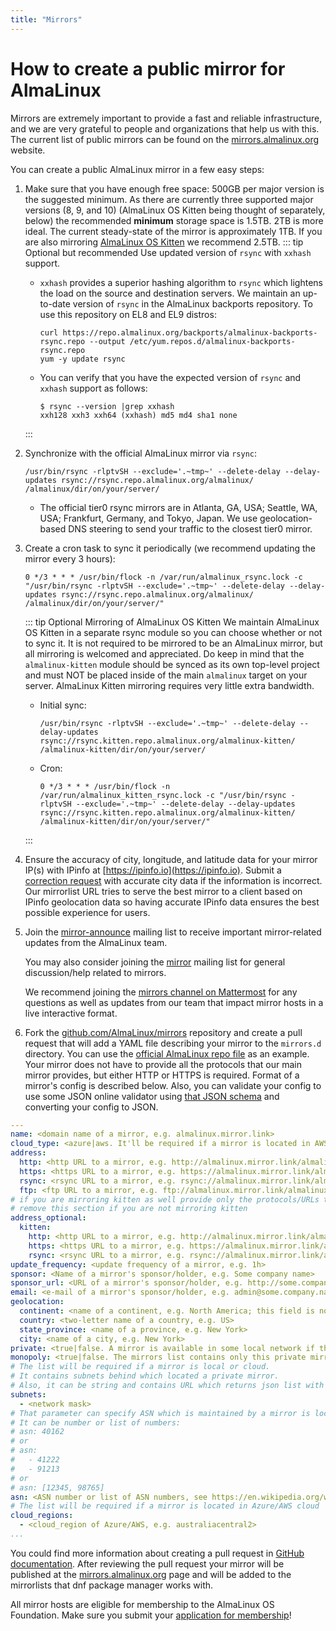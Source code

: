 ```yaml
---
title: "Mirrors"
---
```


# How to create a public mirror for AlmaLinux

Mirrors are extremely important to provide a fast and reliable
infrastructure, and we are very grateful to people and organizations that
help us with this. The current list of public mirrors can be found on the
[mirrors.almalinux.org](https://mirrors.almalinux.org/) website.

You can create a public AlmaLinux mirror in a few easy steps:

1. Make sure that you have enough free space: 500GB per major version is the suggested minimum. As there are currently three supported major versions (8, 9, and 10) (AlmaLinux OS Kitten being thought of separately, below) the recommended **minimum** storage space is 1.5TB. 2TB is more ideal. The current steady-state of the mirror is approximately 1TB. If you are also mirroring [AlmaLinux OS Kitten](https://wiki.almalinux.org/development/almalinux-os-kitten-10.html) we recommend 2.5TB.
   ::: tip Optional but recommended
   Use updated version of `rsync` with `xxhash` support.
   - `xxhash` provides a superior hashing algorithm to `rsync` which lightens the load on the source and destination
     servers.
     We maintain an up-to-date version
     of `rsync` in the AlmaLinux backports repository. To use this repository on EL8 and EL9 distros:
     ```shell
     curl https://repo.almalinux.org/backports/almalinux-backports-rsync.repo --output /etc/yum.repos.d/almalinux-backports-rsync.repo
     yum -y update rsync
     ```
   - You can verify that you have the expected version of `rsync` and `xxhash` support as follows:
     ```shell
     $ rsync --version |grep xxhash
     xxh128 xxh3 xxh64 (xxhash) md5 md4 sha1 none
     ```
   :::

2. Synchronize with the official AlmaLinux mirror via `rsync`:

   ```shell
   /usr/bin/rsync -rlptvSH --exclude='.~tmp~' --delete-delay --delay-updates rsync://rsync.repo.almalinux.org/almalinux/ /almalinux/dir/on/your/server/
   ```

   - The official tier0 rsync mirrors are in Atlanta, GA, USA; Seattle, WA, USA; Frankfurt, Germany, and Tokyo, Japan. We use geolocation-based DNS steering to send your traffic to the closest tier0 mirror.

3. Create a cron task to sync it periodically (we recommend updating the
   mirror every 3 hours):
   ```shell
   0 */3 * * * /usr/bin/flock -n /var/run/almalinux_rsync.lock -c "/usr/bin/rsync -rlptvSH --exclude='.~tmp~' --delete-delay --delay-updates rsync://rsync.repo.almalinux.org/almalinux/ /almalinux/dir/on/your/server/"
   ```

   ::: tip Optional Mirroring of AlmaLinux OS Kitten
   We maintain AlmaLinux OS Kitten in a separate rsync module so you can choose whether or not to sync it. It is not required to be mirrored to be an AlmaLinux mirror, but all mirroring is welcomed and appreciated. Do keep in mind that the `almalinux-kitten` module should be synced as its own top-level project and must NOT be placed inside of the main `almalinux` target on your server. AlmaLinux Kitten mirroring requires very little extra bandwidth.

    - Initial sync:
      ```shell
      /usr/bin/rsync -rlptvSH --exclude='.~tmp~' --delete-delay --delay-updates rsync://rsync.kitten.repo.almalinux.org/almalinux-kitten/ /almalinux-kitten/dir/on/your/server/
      ```
    - Cron:
      ```shell
      0 */3 * * * /usr/bin/flock -n /var/run/almalinux_kitten_rsync.lock -c "/usr/bin/rsync -rlptvSH --exclude='.~tmp~' --delete-delay --delay-updates rsync://rsync.kitten.repo.almalinux.org/almalinux-kitten/ /almalinux-kitten/dir/on/your/server/"
      ```
   :::

4. Ensure the accuracy of city, longitude, and latitude data for your mirror IP(s) with IPinfo at
   [https://ipinfo.io](https://ipinfo.io).  Submit a [correction request](https://ipinfo.io/corrections) with accurate city data
   if the information is incorrect. Our mirrorlist URL tries to serve the best mirror to a client based on IPinfo geolocation data
   so having accurate IPinfo data ensures the best possible experience for users.

5. Join the [mirror-announce](https://lists.almalinux.org/mailman3/lists/mirror-announce.lists.almalinux.org/) mailing list to receive
   important mirror-related updates from the AlmaLinux team.

   You may also consider joining the [mirror](https://lists.almalinux.org/mailman3/lists/mirror.lists.almalinux.org/) mailing list for
   general discussion/help related to mirrors.

   We recommend joining the [mirrors channel on Mattermost](https://chat.almalinux.org/almalinux/channels/mirrors) for any questions
   as well as updates from our team that impact mirror hosts in a live interactive format.

6. Fork the [github.com/AlmaLinux/mirrors](https://github.com/AlmaLinux/mirrors/)
   repository and create a pull request that will add a YAML file describing
   your mirror to the `mirrors.d` directory.
   You can use the [official AlmaLinux repo file](https://github.com/AlmaLinux/mirrors/blob/master/mirrors.d/repo.almalinux.org.yml)
   as an example. Your mirror does not have to provide all the protocols
   that our main mirror provides, but either HTTP or HTTPS is required. Format of a mirror's config is described below.
   Also, you can validate your config to use some JSON online validator using
   [that JSON schema](https://github.com/AlmaLinux/mirrors/blob/yaml_snippets/json_schemas/mirror_config.json) and converting your config to JSON.

```YAML
---
name: <domain name of a mirror, e.g. almalinux.mirror.link>
cloud_type: <azure|aws. It'll be required if a mirror is located in AWS/Azure cloud>
address:
  http: <http URL to a mirror, e.g. http://almalinux.mirror.link/almalinux>
  https: <https URL to a mirror, e.g. https://almalinux.mirror.link/almalinux>
  rsync: <rsync URL to a mirror, e.g. rsync://almalinux.mirror.link/almalinux>
  ftp: <ftp URL to a mirror, e.g. ftp://almalinux.mirror.link/almalinux>
# if you are mirroring kitten as well provide only the protocols/URLs that you are hosting
# remove this section if you are not mirroring kitten
address_optional:
  kitten:
    http: <http URL to a mirror, e.g. http://almalinux.mirror.link/almalinux-kitten>
    https: <https URL to a mirror, e.g. https://almalinux.mirror.link/almalinux-kitten>
    rsync: <rsync URL to a mirror, e.g. rsync://almalinux.mirror.link/almalinux-kitten>
update_frequency: <update frequency of a mirror, e.g. 1h>
sponsor: <Name of a mirror's sponsor/holder, e.g. Some company name>
sponsor_url: <URL of a mirror's sponsor/holder, e.g. http://some.company.name>
email: <e-mail of a mirror's sponsor/holder, e.g. admin@some.company.name>
geolocation:
  continent: <name of a continent, e.g. North America; this field is not mandatory>
  country: <two-letter name of a country, e.g. US>
  state_province: <name of a province, e.g. New York>
  city: <name of a city, e.g. New York>
private: <true|false. A mirror is available in some local network if the param is true>
monopoly: <true|false. The mirrors list contains only this private mirror for a suitable client if param is true>
# The list will be required if a mirror is local or cloud.
# It contains subnets behind which located a private mirror.
# Also, it can be string and contains URL which returns json list with subnets
subnets:
  - <network mask>
# That parameter can specify ASN which is maintained by a mirror is located in cloud
# It can be number or list of numbers:
# asn: 40162
# or
# asn:
#   - 41222
#   - 91213
# or
# asn: [12345, 98765]
asn: <ASN number or list of ASN numbers, see https://en.wikipedia.org/wiki/Autonomous_system_(Internet)>.
# The list will be required if a mirror is located in Azure/AWS cloud
cloud_regions:
  - <cloud_region of Azure/AWS, e.g. australiacentral2>
...

```

You could find more information about creating a pull request in
[GitHub documentation](https://docs.github.com/en/github/collaborating-with-issues-and-pull-requests/creating-a-pull-request).
After reviewing the pull request your mirror will be published at the
[mirrors.almalinux.org](https://mirrors.almalinux.org/) page and will
be added to the mirrorlists that dnf package manager works with.

All mirror hosts are eligible for membership to the AlmaLinux OS Foundation.
Make sure you submit your [application for membership](https://almalinux.org/foundation/members/)!
